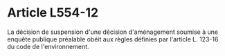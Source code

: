 # Article L554-12

La décision de suspension d'une décision d'aménagement soumise à une enquête publique préalable obéit aux règles définies par l'article L. 123-16 du code de l'environnement.
